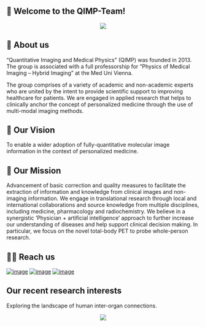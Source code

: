 ## 🤗 Welcome to the QIMP-Team! 
<p align="center">
<img src=https://github.com/QIMP-Team/.github/blob/main/profile/IMG_5948.jpg width="auto">
</p>

## 🥼 About us
“Quantitative Imaging and Medical Physics” (QIMP) was founded in 2013. The group is associated with a full professorship for “Physics of Medical Imaging – Hybrid Imaging” at the Med Uni Vienna.

The group comprises of a variety of academic and non-academic experts who are united by the intent to provide scientific support to improving healthcare for patients. We are engaged in applied research that helps to clinically anchor the concept of personalized medicine through the use of multi-modal imaging methods.

## 🔭 Our Vision 
To enable a wider adoption of fully-quantitative molecular image information in the context of personalized medicine.

## 🚀 Our Mission
Advancement of basic correction and quality measures to facilitate the extraction of information and knowledge from clinical images and non-imaging information. We engage in translational research through local and international collaborations and source knowledge from multiple disciplines, including medicine, pharmacology and radiochemistry. We believe in a synergistic ‘Physician + artificial intelligence’ approach to further increase our understanding of diseases and help support clinical decision making. In particular, we focus on the novel total-body PET to probe whole-person research.

## 🤝🏽 Reach us
[![image](https://img.shields.io/badge/website-000000?style=for-the-badge&logo=About.me&logoColor=white)](https://mpbmt.meduniwien.ac.at/en/about-us/research-groups/quantitative-imaging-and-medical-physics-team/) 
[![image](https://img.shields.io/badge/LinkedIn-0077B5?style=for-the-badge&logo=linkedin&logoColor=white)](https://www.linkedin.com/company/qimp/) 
[![image](https://img.shields.io/badge/Instagram-E4405F?style=for-the-badge&logo=instagram&logoColor=white)](https://www.instagram.com/qimp_team/?igshid=YmMyMTA2M2Y=)

## Our recent research interests

Exploring the landscape of human inter-organ connections.

<p align="center">
<img src=https://github.com/QIMP-Team/.github/blob/main/profile/DALL·E%202022-10-29%2020.15.22%20-%20Astronaut%20.PNG width="auto">
</p>
